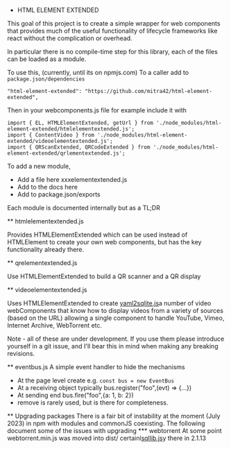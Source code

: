 * HTML ELEMENT EXTENDED

This goal of this project is to
create a simple wrapper for web components that provides
much of the useful functionality of lifecycle frameworks like react
without the complication or overhead.

In particular there is no compile-time step for this library,
each of the files can be loaded as a module. 

To use this, (currently, until its on npmjs.com)
To a caller add to `package.json/dependencies`
```
"html-element-extended": "https://github.com/mitra42/html-element-extended",
```
Then in your webcomponents.js file for example include it with
```
import { EL, HTMLElementExtended, getUrl } from './node_modules/html-element-extended/htmlelementextended.js';
import { ContentVideo } from './node_modules/html-element-extended/videoelementextended.js';
import { QRScanExtended, QRCodeExtended } from './node_modules/html-element-extended/qrlementextended.js';
```
To add a new module,
* Add a file here xxxelementextended.js
* Add to the docs here
* Add to package.json/exports

Each module is documented internally but as a TL;DR

** htmlelementextended.js

Provides HTMLElementExtended which can be used instead of HTMLElement
to create your own web components, but has the key functionality already there.

** qrelementextended.js

Use HTMLElementExtended to build a QR scanner and a QR display

** videoelementextended.js

Uses HTMLElementExtended to create [yaml2sqlite.js](..%2F..%2Fmitrabiz%2Fserver%2Fyaml2sqlite.js)a number of video webComponents that 
know how to display videos from a variety of sources (based on the URL)
allowing a single <ContentVideo> component to handle 
YouTube, Vimeo, Internet Archive, WebTorrent etc. 

Note - all of these are under development. 
If you use them please introduce yourself in a git issue, 
and I'll bear this in mind when making any breaking revisions. 

** eventbus.js
A simple event handler to hide the mechanisms

* At the page level create e.g. `const bus = new EventBus`
* At a receiving object typically   bus.register("foo",(evt) => {...})
* At sending end bus.fire("foo",{a: 1, b: 2})
* remove is rarely used, but is there for completeness.

** Upgrading packages
There is a fair bit of instability at the moment (July 2023) in npm 
with modules and commonJS coexisting. 
The following document some of the issues with upgrading
*** webtorrent
At some point webtorrent.min.js was moved into dist/ certainl[sqllib.js](..%2F..%2Fmitrabiz%2Fserver%2Fsqllib.js)y there in 2.1.13